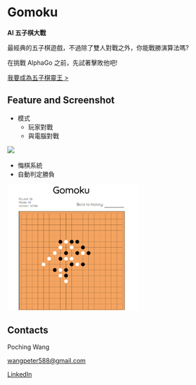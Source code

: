 # Gomoku
**AI 五子棋大戰**

最經典的五子棋遊戲，不過除了雙人對戰之外，你能戰勝演算法嗎?

在挑戰 AlphaGo 之前，先試著擊敗他吧!

[我要成為五子棋靈王 >](https://wangpoching.github.io/gomoku-app/)

## Feature and Screenshot

* 模式
  * 玩家對戰
  * 與電腦對戰

<img src="https://github.com/Wangpoching/gomoku-app/blob/master/src/images/screenshots/.png" width="300" align=center/> 

* 悔棋系統
* 自動判定勝負

<img src="https://github.com/Wangpoching/gomoku-app/blob/master/src/images/screenshots/AI.png" width="300" align=center/> 

## Contacts

Poching Wang

[wangpeter588@gmail.com](https://mail.google.com/mail/u/0/?fs=1&tf=cm&source=mailto&to=wangpeter588@gmail.com)

[LinkedIn](www.linkedin.com/in/wangpoching)


